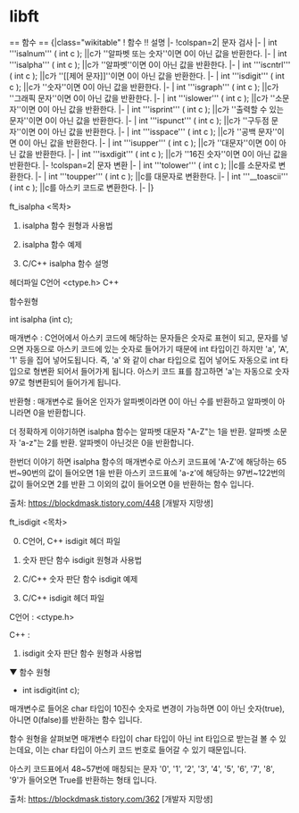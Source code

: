 # libft

== 함수 ==
{|class="wikitable"
! 함수 !! 설명
|-
!colspan=2| 문자 검사
|-
| int '''isalnum''' ( int c );
||c가 ''알파벳 또는 숫자''이면 0이 아닌 값을 반환한다.
|-
| int '''isalpha''' ( int c );
||c가 ''알파벳''이면 0이 아닌 값을 반환한다.
|-
| int '''iscntrl''' ( int c );
||c가 ''[[제어 문자]]''이면 0이 아닌 값을 반환한다.
|-
| int '''isdigit''' ( int c );
||c가 ''숫자''이면 0이 아닌 값을 반환한다.
|-
| int '''isgraph''' ( int c );
||c가 ''그래픽 문자''이면 0이 아닌 값을 반환한다.
|-
| int '''islower''' ( int c );
||c가 ''소문자''이면 0이 아닌 값을 반환한다.
|-
| int '''isprint''' ( int c );
||c가 ''출력할 수 있는 문자''이면 0이 아닌 값을 반환한다.
|-
| int '''ispunct''' ( int c );
||c가 ''구두점 문자''이면 0이 아닌 값을 반환한다.
|-
| int '''isspace''' ( int c );
||c가 ''공백 문자''이면 0이 아닌 값을 반환한다.
|-
| int '''isupper''' ( int c );
||c가 ''대문자''이면 0이 아닌 값을 반환한다.
|-
| int '''isxdigit''' ( int c );
||c가 ''16진 숫자''이면 0이 아닌 값을 반환한다.
|-
!colspan=2| 문자 변환
|-
| int '''tolower''' ( int c );
||c를 소문자로 변환한다.
|-
| int '''toupper''' ( int c );
||c를 대문자로 변환한다.
|-
| int '''__toascii''' ( int c );
||c를 아스키 코드로 변환한다.
|-
|}

ft_isalpha
<목차>
1. isalpha 함수 원형과 사용법
2. isalpha 함수 예제





1. C/C++ isalpha 함수 설명

헤더파일
C언어 <ctype.h>
C++ <cctype>



함수원형

int isalpha (int c);

매개변수 : C언어에서 아스키 코드에 해당하는 문자들은 숫자로 표현이 되고, 문자를 넣으면 자동으로 아스키 코드에 있는 숫자로 들어가기 때문에 int 타입이긴 하지만 'a', 'A', '1' 등을 집어 넣어도됩니다.
즉, 'a' 와 같이 char 타입으로 집어 넣어도 자동으로 int 타입으로 형변환 되어서 들어가게 됩니다. 아스키 코드 표를 참고하면 'a'는 자동으로 숫자 97로 형변환되어 들어가게 됩니다.

반환형 : 매개변수로 들어온 인자가 알파벳이라면 0이 아닌 수를 반환하고 알파벳이 아니라면 0을 반환합니다.

더 정확하게 이야기하면 isalpha 함수는
알파벳 대문자 "A-Z"는 1을 반환.
알파벳 소문자 'a-z"는 2를 반환.
알파벳이 아닌것은 0을 반환합니다.

한번더 이야기 하면 isalpha 함수의 매개변수로
아스키 코드표에 'A-Z'에 해당하는 65번~90번의 값이 들어오면 1을 반환
아스키 코드표에 'a-z'에 해당하는 97번~122번의 값이 들어오면 2를 반환
그 이외의 값이 들어오면 0을 반환하는 함수 입니다.



출처: https://blockdmask.tistory.com/448 [개발자 지망생]

  
ft_isdigit
<목차>

0. C언어, C++ isdigit 헤더 파일

1. 숫자 판단 함수 isdigit 원형과 사용법

2. C/C++ 숫자 판단 함수 isdigit 예제



0. C/C++ isdigit 헤더 파일



C언어 : <ctype.h>

C++ : <cctype>



1. isdigit 숫자 판단 함수 원형과 사용법



▼ 함수 원형

- int isdigit(int c);



매개변수로 들어온 char 타입이 10진수 숫자로 변경이 가능하면 0이 아닌 숫자(true), 아니면 0(false)를 반환하는 함수 입니다.

함수 원형을 살펴보면 매개변수 타입이 char 타입이 아닌 int 타입으로 받는걸 볼 수 있는데요, 이는 char 타입이 아스키 코드 번호로 들어갈 수 있기 때문입니다.

아스키 코드표에서 48~57번에 매칭되는 문자 '0', '1', '2', '3', '4', '5', '6', '7', '8', '9'가 들어오면 True를 반환하는 형태 입니다.



출처: https://blockdmask.tistory.com/362 [개발자 지망생]
